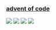 ### [advent of code](https://adventofcode.com/)
![](https://img.shields.io/badge/day%20📅-20-blue)
![](https://img.shields.io/badge/stars%20⭐-28-yellow)
![](https://img.shields.io/badge/days%20completed-14-red)
![](https://github.com/KeeeN/KeeeN/actions/workflows/update_AOC_badges.yml/badge.svg)
